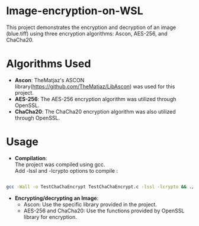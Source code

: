 # Image-encryption-on-WSL

This project demonstrates the encryption and decryption of an image (blue.tiff) using three encryption algorithms: Ascon, AES-256, and ChaCha20.


# Algorithms Used 
- **Ascon**: TheMatjaz's ASCON library(https://github.com/TheMatjaz/LibAscon) was used for this project.   
- **AES-256**: The AES-256 encryption algorithm was utilized through OpenSSL.  
- **ChaCha20**: The ChaCha20 encryption algorithm was also utilized through OpenSSL.  


# Usage 
- **Compilation**:  
The project was compiled using gcc.  
Add -lssl and -lcrypto options to compile :
```sh

gcc -Wall -o TestChaChaEncrypt TestChaChaEncrypt.c -lssl -lcrypto && ./TestChaChaEncrypt

```
- **Encrypting/decrypting an Image**:  
  -   Ascon: Use the specific library provided in the project.  
  -   AES-256 and ChaCha20: Use the functions provided by  OpenSSL library for encryption.  
